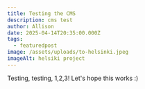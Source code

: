 ```yaml
---
title: Testing the CMS
description: cms test
author: Allison
date: 2025-04-14T20:35:00.000Z
tags:
  - featuredpost
image: /assets/uploads/to-helsinki.jpeg
imageAlt: helsiki project
---
```

Testing, testing, 1,2,3! Let's hope this works :)
